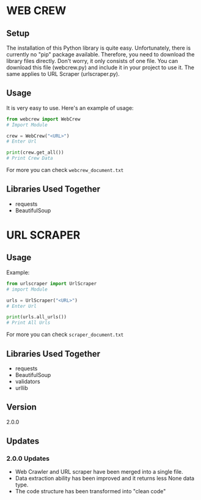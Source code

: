 # WEB CREW

## Setup
The installation of this Python library is quite easy. Unfortunately, there is currently no "pip" package available. Therefore, you need to download the library files directly. Don't worry, it only consists of one file. You can download this file (webcrew.py) and include it in your project to use it. The same applies to URL Scraper (urlscraper.py).

## Usage
It is very easy to use. Here's an example of usage:
```python
from webcrew import WebCrew
# İmport Module

crew = WebCrew("<URL>")
# Enter Url

print(crew.get_all())
# Print Crew Data
```
For more you can check `webcrew_document.txt`

## Libraries Used Together
* requests
* BeautifulSoup

# URL SCRAPER

## Usage
Example:
```python
from urlscraper import UrlScraper
# import Module

urls = UrlScraper("<URL>")
# Enter Url

print(urls.all_urls())
# Print All Urls

```
For more you can check `scraper_document.txt`

## Libraries Used Together
* requests
* BeautifulSoup
* validators
* urllib

## Version
2.0.0

## Updates
### 2.0.0 Updates
* Web Crawler and URL scraper have been merged into a single file.
* Data extraction ability has been improved and it returns less None data type.
* The code structure has been transformed into "clean code"
